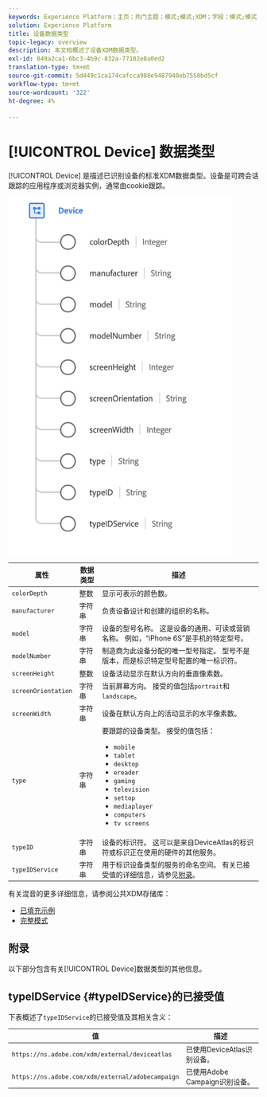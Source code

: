 ```yaml
---
keywords: Experience Platform；主页；热门主题；模式;模式;XDM；字段；模式;模式；设备；数据类型；数据类型；
solution: Experience Platform
title: 设备数据类型
topic-legacy: overview
description: 本文档概述了设备XDM数据类型。
exl-id: 049a2ca1-6bc3-4b9c-832a-77102e8a0ed2
translation-type: tm+mt
source-git-commit: 5d449c1ca174cafcca988e9487940eb7550bd5cf
workflow-type: tm+mt
source-wordcount: '322'
ht-degree: 4%

---
```


# [!UICONTROL Device] 数据类型

[!UICONTROL Device] 是描述已识别设备的标准XDM数据类型。设备是可跨会话跟踪的应用程序或浏览器实例，通常由cookie跟踪。

<img src="../images/data-types/device.png" width="450" /><br />

| 属性 | 数据类型 | 描述 |
| --- | --- | --- |
| `colorDepth` | 整数 | 显示可表示的颜色数。 |
| `manufacturer` | 字符串 | 负责设备设计和创建的组织的名称。 |
| `model` | 字符串 | 设备的型号名称。 这是设备的通用、可读或营销名称。 例如，“iPhone 6S”是手机的特定型号。 |
| `modelNumber` | 字符串 | 制造商为此设备分配的唯一型号指定。 型号不是版本，而是标识特定型号配置的唯一标识符。 |
| `screenHeight` | 整数 | 设备活动显示在默认方向的垂直像素数。 |
| `screenOrientation` | 字符串 | 当前屏幕方向。 接受的值包括`portrait`和`landscape`。 |
| `screenWidth` | 字符串 | 设备在默认方向上的活动显示的水平像素数。 |
| `type` | 字符串 | 要跟踪的设备类型。 接受的值包括： <ul><li>`mobile`</li><li>`tablet`</li><li>`desktop`</li><li>`ereader`</li><li>`gaming`</li><li>`television`</li><li>`settop`</li><li>`mediaplayer`</li><li>`computers`</li><li>`tv screens`</li></ul> |
| `typeID` | 字符串 | 设备的标识符。 这可以是来自DeviceAtlas的标识符或标识正在使用的硬件的其他服务。 |
| `typeIDService` | 字符串 | 用于标识设备类型的服务的命名空间。 有关已接受值的详细信息，请参见[附录](#typeIDService)。 |

有关混音的更多详细信息，请参阅公共XDM存储库：

* [已填充示例](https://github.com/adobe/xdm/blob/master/components/datatypes/device.example.1.json)
* [完整模式](https://github.com/adobe/xdm/blob/master/components/datatypes/device.schema.json)

## 附录

以下部分包含有关[!UICONTROL Device]数据类型的其他信息。

## typeIDService {#typeIDService}的已接受值

下表概述了`typeIDService`的已接受值及其相关含义：

| 值 | 描述 |
| --- | --- |
| `https://ns.adobe.com/xdm/external/deviceatlas` | 已使用DeviceAtlas识别设备。 |
| `https://ns.adobe.com/xdm/external/adobecampaign` | 已使用Adobe Campaign识别设备。 |
